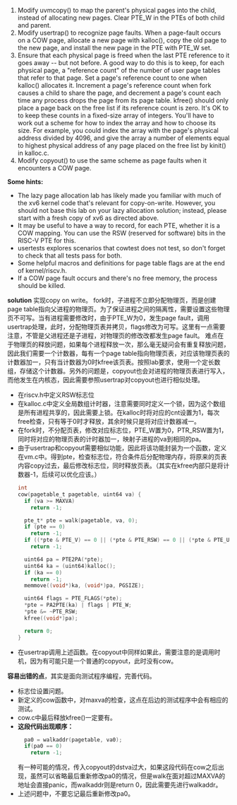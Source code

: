 1. Modify uvmcopy() to map the parent's physical pages into the child, instead of allocating new pages. Clear PTE_W in the PTEs of both child and parent.
2. Modify usertrap() to recognize page faults. When a page-fault occurs on a COW page, allocate a new page with kalloc(), copy the old page to the new page, and install the new page in the PTE with PTE_W set.
3. Ensure that each physical page is freed when the last PTE reference to it goes away -- but not before. A good way to do this is to keep, for each physical page, a "reference count" of the number of user page tables that refer to that page. Set a page's reference count to one when kalloc() allocates it. Increment a page's reference count when fork causes a child to share the page, and decrement a page's count each time any process drops the page from its page table. kfree() should only place a page back on the free list if its reference count is zero. It's OK to to keep these counts in a fixed-size array of integers. You'll have to work out a scheme for how to index the array and how to choose its size. For example, you could index the array with the page's physical address divided by 4096, and give the array a number of elements equal to highest physical address of any page placed on the free list by kinit() in kalloc.c.
4. Modify copyout() to use the same scheme as page faults when it encounters a COW page.

**Some hints:**

- The lazy page allocation lab has likely made you familiar with much of the xv6 kernel code that's relevant for copy-on-write. However, you should not base this lab on your lazy allocation solution; instead, please start with a fresh copy of xv6 as directed above.
- It may be useful to have a way to record, for each PTE, whether it is a COW mapping. You can use the RSW (reserved for software) bits in the RISC-V PTE for this.
- usertests explores scenarios that cowtest does not test, so don't forget to check that all tests pass for both.
- Some helpful macros and definitions for page table flags are at the end of kernel/riscv.h.
- If a COW page fault occurs and there's no free memory, the process should be killed.

**solution**
实现copy on write。
fork时，子进程不立即分配物理页，而是创建page table指向父进程的物理页。为了保证进程之间的隔离性，需要设置这些物理页不可写。当有进程需要修改时，由于PTE_W为0，发生page fault，调用usertrap处理，此时，分配物理页表并拷贝，flags修改为可写。这里有一点需要注意，不管是父进程还是子进程，对物理页的修改改都发生page fault。
难点在于物理页的释放问题，如果每个进程释放一次，那么毫无疑问会有重复释放问题，因此我们需要一个计数器，每有一个page table指向物理页表，对应该物理页表的计数器加一，只有当计数器为0时kfree该页表。按照lab要求，使用一个定长数组，存储这个计数器。另外的问题是，copyout也会对进程的物理页表进行写入，而他发生在内核态，因此需要参照usertrap对copyout也进行相似处理。

- 在riscv.h中定义RSW标志位
- 在kalloc.c中定义全局数组计时器，注意需要同时定义一个锁，因为这个数组是所有进程共享的，因此需要上锁。在kalloc时将对应的cnt设置为1，每次free检查，只有等于0时才释放，其余时候只是将对应计数器减一。
- 在fork时，不分配页表，修改对应标志位，PTE_W置为0，PTR_RSW置为1，同时将对应的物理页表的计时器加一，映射子进程的va到相同的pa。
- 由于usertrap和copyout需要相似功能，因此将该功能封装为一个函数，定义在vm.c中。得到pte，检查标志位，符合条件后分配物理内存，将原来的页表内容copy过去，最后修改标志位，同时释放页表。（其实在kfree内部只是将计数器-1，后续可以优化应该。）
  ```c
  int
  cow(pagetable_t pagetable, uint64 va) {
    if (va >= MAXVA)
      return -1;

    pte_t* pte = walk(pagetable, va, 0);
    if (pte == 0)
      return -1;
    if ((*pte & PTE_V) == 0 || (*pte & PTE_RSW) == 0 || (*pte & PTE_U) == 0)
      return -1;

    uint64 pa = PTE2PA(*pte);
    uint64 ka = (uint64)kalloc();
    if (ka == 0)
      return -1;
    memmove((void*)ka, (void*)pa, PGSIZE);

    uint64 flags = PTE_FLAGS(*pte);
    *pte = PA2PTE(ka) | flags | PTE_W;
    *pte &= ~PTE_RSW;
    kfree((void*)pa);

    return 0;
  }
  ```
- 在usertrap调用上述函数。在copyout中同样如果此，需要注意的是调用时机，因为有可能只是一个普通的copyout，此时没有cow。

**容易出错的点**，其实是面向测试程序编程，完善代码。

- 标志位设置问题。
- 新定义的cow函数中，对maxva的检查，这点在后边的测试程序中会有相应的测试。
- cow.c中最后释放kfree()一定要有。
- **这段代码出现顺序：**
  ```c
    pa0 = walkaddr(pagetable, va0);
    if(pa0 == 0)
      return -1;
  ```
  有一种可能的情况，传入copyout的dstva过大，如果这段代码在cow之后出现，虽然可以省略最后重新修改pa0的情况，但是walk在面对超过MAXVA的地址会直接panic，而walkaddr则是return 0，因此需要先进行walkaddr。
- 上述问题中，不要忘记最后重新修改pa0。
